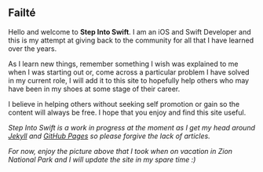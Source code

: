 ## Failté
Hello and welcome to **Step Into Swift**. I am an iOS and Swift Developer and this
is my attempt at giving back to the community for all that I
have learned over the years.

As I learn new things, remember something I wish was explained to me when
I was starting out or, come across a particular problem I have solved in my
current role, I will add it to this site to hopefully help others who may have
been in my shoes at some stage of their career.

I believe in helping others without seeking self promotion or gain so the content
will always be free. I hope that you enjoy and find this site useful.

_Step Into Swift is a work in progress at the moment as I get my head around
[Jekyll](https://jekyllrb.com/) and [GitHub Pages](https://pages.github.com/)
so please forgive the lack of articles._

_For now, enjoy the picture above that I took when on vacation in Zion
National Park and I will update the site in my spare time :)_
